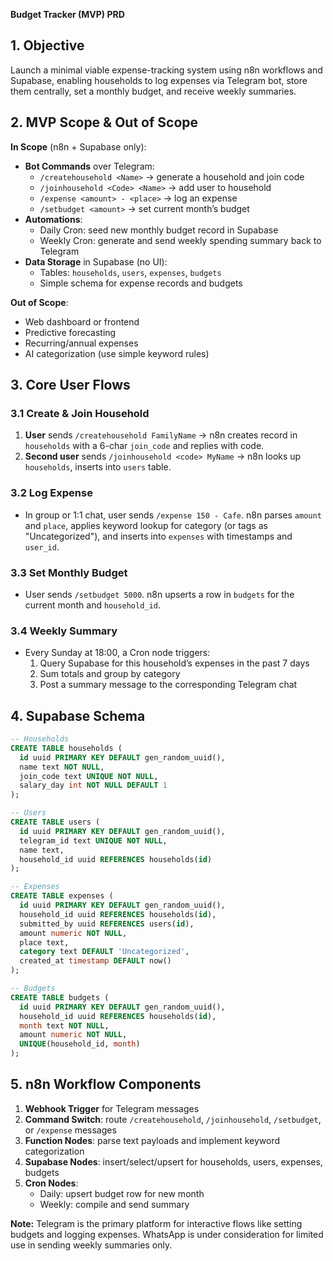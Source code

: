 **Budget Tracker (MVP) PRD**

## 1. Objective
Launch a minimal viable expense-tracking system using n8n workflows and Supabase, enabling households to log expenses via Telegram bot, store them centrally, set a monthly budget, and receive weekly summaries.

## 2. MVP Scope & Out of Scope
**In Scope** (n8n + Supabase only):
- **Bot Commands** over Telegram:
  - `/createhousehold <Name>` → generate a household and join code
  - `/joinhousehold <Code> <Name>` → add user to household
  - `/expense <amount> - <place>` → log an expense
  - `/setbudget <amount>` → set current month’s budget
- **Automations**:
  - Daily Cron: seed new monthly budget record in Supabase
  - Weekly Cron: generate and send weekly spending summary back to Telegram
- **Data Storage** in Supabase (no UI):
  - Tables: `households`, `users`, `expenses`, `budgets`
  - Simple schema for expense records and budgets

**Out of Scope**:
- Web dashboard or frontend
- Predictive forecasting
- Recurring/annual expenses
- AI categorization (use simple keyword rules)

## 3. Core User Flows

### 3.1 Create & Join Household
1. **User** sends `/createhousehold FamilyName` → n8n creates record in `households` with a 6-char `join_code` and replies with code.
2. **Second user** sends `/joinhousehold <code> MyName` → n8n looks up `households`, inserts into `users` table.

### 3.2 Log Expense
- In group or 1:1 chat, user sends `/expense 150 - Cafe`. n8n parses `amount` and `place`, applies keyword lookup for category (or tags as "Uncategorized"), and inserts into `expenses` with timestamps and `user_id`.

### 3.3 Set Monthly Budget
- User sends `/setbudget 5000`. n8n upserts a row in `budgets` for the current month and `household_id`.

### 3.4 Weekly Summary
- Every Sunday at 18:00, a Cron node triggers:
  1. Query Supabase for this household’s expenses in the past 7 days
  2. Sum totals and group by category
  3. Post a summary message to the corresponding Telegram chat

## 4. Supabase Schema
```sql
-- Households
CREATE TABLE households (
  id uuid PRIMARY KEY DEFAULT gen_random_uuid(),
  name text NOT NULL,
  join_code text UNIQUE NOT NULL,
  salary_day int NOT NULL DEFAULT 1
);

-- Users
CREATE TABLE users (
  id uuid PRIMARY KEY DEFAULT gen_random_uuid(),
  telegram_id text UNIQUE NOT NULL,
  name text,
  household_id uuid REFERENCES households(id)
);

-- Expenses
CREATE TABLE expenses (
  id uuid PRIMARY KEY DEFAULT gen_random_uuid(),
  household_id uuid REFERENCES households(id),
  submitted_by uuid REFERENCES users(id),
  amount numeric NOT NULL,
  place text,
  category text DEFAULT 'Uncategorized',
  created_at timestamp DEFAULT now()
);

-- Budgets
CREATE TABLE budgets (
  id uuid PRIMARY KEY DEFAULT gen_random_uuid(),
  household_id uuid REFERENCES households(id),
  month text NOT NULL,
  amount numeric NOT NULL,
  UNIQUE(household_id, month)
);
```

## 5. n8n Workflow Components
1. **Webhook Trigger** for Telegram messages  
2. **Command Switch**: route `/createhousehold`, `/joinhousehold`, `/setbudget`, or `/expense` messages  
3. **Function Nodes**: parse text payloads and implement keyword categorization  
4. **Supabase Nodes**: insert/select/upsert for households, users, expenses, budgets  
5. **Cron Nodes**:  
   - Daily: upsert budget row for new month  
   - Weekly: compile and send summary  


**Note:** Telegram is the primary platform for interactive flows like setting budgets and logging expenses. WhatsApp is under consideration for limited use in sending weekly summaries only.